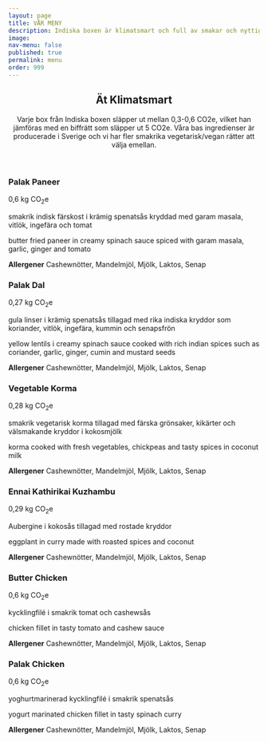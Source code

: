 ```yaml
---
layout: page
title: VÅR MENY
description: Indiska boxen är klimatsmart och full av smakar och nyttigheter
image: 
nav-menu: false
published: true
permalink: menu
order: 999
---
```


<div id="main">
	<section class="major">
		<div class="inner">
			<header class="major">
				<h2>Ät Klimatsmart</h2>
				<p>Varje box från Indiska boxen släpper ut mellan 0,3-0,6 CO2e, vilket han jämföras med en biffrätt som släpper ut 5 CO2e. Våra bas ingredienser är producerade i Sverige och vi har fler smakrika vegetarisk/vegan rätter att välja emellan.</p>
			</header>
			<div class="menulist">
				<!--<div class="menuitem">
				<h3>Paneer Tikka Masala</h3>
			   	<span><i class="fas fa-fw fa-globe-americas"></i>0,6 kg CO<sub>2</sub>e</span>
			  	<p>smörstekt indisk färskost i krämig tikka masala sås</p>
			  	<p>butter fried paneer in creamy tikka masala sauce</p>
			  	<p><b>Allergener</b> Cashewnötter, Mandelmjöl, Mjölk, Laktos, Senap</p>
				</div>
			  	-->
				<div class="menuitem">
				<h3>Palak Paneer</h3>
				<span><i class="fas fa-fw fa-globe-americas"></i>0,6 kg CO<sub>2</sub>e</span>
				<p>smakrik indisk färskost i krämig spenatsås kryddad med garam masala, vitlök, ingefära och tomat</p>
				<p>butter fried paneer in creamy spinach sauce spiced with garam masala, garlic, ginger and tomato</p>		
	         		<p><b>Allergener</b> Cashewnötter, Mandelmjöl, Mjölk, Laktos, Senap</p>
   				</div>
				<div class="menuitem">
				<h3>Palak Dal</h3>
			  	<span><i class="fas fa-fw fa-globe-americas"></i>0,27 kg CO<sub>2</sub>e</span>
			  	<p>gula linser i krämig spenatsås tillagad med rika indiska kryddor som koriander, vitlök, ingefära, kummin och senapsfrön</p>
			  	<p>yellow lentils i creamy spinach sauce cooked with rich indian spices such as coriander, garlic, ginger, cumin and mustard seeds</p>
			  	<p><b>Allergener</b> Cashewnötter, Mandelmjöl, Mjölk, Laktos, Senap</p>
				</div>
				<div class="menuitem">
				<h3>Vegetable Korma</h3>
			  	<span><i class="fas fa-fw fa-globe-americas"></i>0,28 kg CO<sub>2</sub>e</span>
			  	<p>smakrik vegetarisk korma tillagad med färska grönsaker, kikärter och välsmakande kryddor i kokosmjölk</p>
			  	<p>korma cooked with fresh vegetables, chickpeas and tasty spices in coconut milk</p>
			  	<p><b>Allergener</b> Cashewnötter, Mandelmjöl, Mjölk, Laktos, Senap</p>
				</div>
				<div class="menuitem">
				<h3>Ennai Kathirikai Kuzhambu</h3>
			  	<span><i class="fas fa-fw fa-globe-americas"></i>0,29 kg CO<sub>2</sub>e</span>
			  	<p> Aubergine i kokosås tillagad med rostade kryddor</p>
			  	<p>eggplant in curry made with roasted spices and coconut</p>
			  	<p><b>Allergener</b> Cashewnötter, Mandelmjöl, Mjölk, Laktos, Senap</p>
				</div>
				<div class="menuitem">
				<h3>Butter Chicken</h3>
			  	<span><i class="fas fa-fw fa-globe-americas"></i>0,6 kg CO<sub>2</sub>e</span>
			  	<p>kycklingfilé i smakrik tomat och cashewsås</p>
			  	<p>chicken fillet in tasty tomato and cashew sauce</p>
			  	<p><b>Allergener</b> Cashewnötter, Mandelmjöl, Mjölk, Laktos, Senap</p>
				</div>
				<!--
				<div class="menuitem">
			  	<h3>Chicken Korma</h3>
			  	<span><i class="fas fa-fw fa-globe-americas"></i>0,67 kg CO<sub>2</sub>e</span>
			  	<p>kycklingfilé i smakrik gryta som tillagas med lök, tomat, grön chili, ingefära och garam masala med kokosmjolk</p>
			  	<p>chicken fillet in tasty curry cooked with onion, tomato, green chili, ginger and garam masala with coconut milk </p>
			  	<p><b>Allergener</b> Cashewnötter, Mandelmjöl, Mjölk, Laktos, Senap</p>
				</div>
				-->
				<div class="menuitem">
			  	<h3>Palak Chicken</h3>
			  	<span><i class="fas fa-fw fa-globe-americas"></i>0,6 kg CO<sub>2</sub>e</span>
			  	<p>yoghurtmarinerad kycklingfilé i smakrik spenatsås</p>
			  	<p>yogurt marinated chicken fillet in tasty spinach curry </p>
			  	<p><b>Allergener</b> Cashewnötter, Mandelmjöl, Mjölk, Laktos, Senap</p>
				</div>
			</div>
    		</div>
  	</section>
</div>
